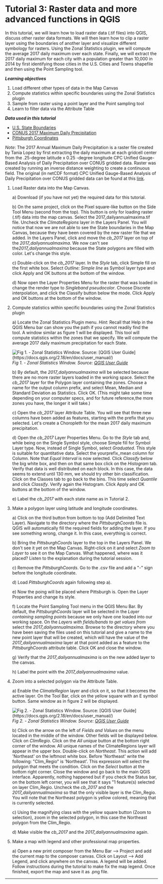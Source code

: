 # Tutorial 3: Raster data and more advanced functions in QGIS

In this tutorial, we will learn how to load raster data (.tif files) into QGIS, discuss other raster data formats. We will then learn how to clip a raster layer using the boundaries of another layer and visualize different symbology for rasters. Using the Zonal Statistics plugin, we will compute the average 2017 daily maximum over each state. Finally, we will extract the 2017 daily maximum for each city with a population greater than 10,000 in 2014 by first identifying those cities in the U.S. Cities and Towns shapefile and then using the Point Sampling tool.

**_Learning objectives_**

1. Load different other types of data in the Map Canvas
2. Compute statistics within specific boundaries using the Zonal Statistics plugin
3. Sample from raster using a point layer and the Point sampling tool
4. Learn to filter data via the Attribute Table

**_Data used in this tutorial_**
* [U.S. State Boundaries](https://www.census.gov/geo/maps-data/data/cbf/cbf_state.html)
* [CONUS 2017 Maximum Daily Precipitation](docs/data/2017_dailyannualmaxima.tif)
* [Pittsburgh Coordinates](docs/data/PittsburghCoords.csv)

*Note*: The 2017 Annual Maximum Daily Precipitation is a raster file created by Tania Lopez by first extracting the daily maximum at each gridcell center from the .25-degree latitude x 0.25 -degree longitude CPC Unified Gauge-Based Analysis of Daily Precipitation over CONUS gridded data. Raster was created by running an inverse distance weighting to create a continuous field. The original (in netCDF format) CPC Unified Gauge-Based Analysis of Daily Precipitation over CONUS gridded data can be found at this [link](https://www.esrl.noaa.gov/psd/data/gridded/data.unified.daily.conus.html).

1. Load Raster data into the Map Canvas.

    a) Download (if you have not yet) the required data for this tutorial.

    b) On the same project, click on the Pixel square-like button on the Side Tool Menu (second from the top). This button is only for loading raster (.tif) data into the map canvas. Select the 2017_dailyannualmaxima.tif file. Uncheck the _ClimateRegions_ layer in the Layers Panel. You will notice that now we are not able to see the State boundaries in the Map Canvas, because they have been covered by the new raster file that we added. In the Layers Panel, click and move the *cb_2017* layer on top of the *2017_dailyannualmaxima*. We now can't see the*2017_dailyannualmaxima* because the State polygons are filled with color. Let's change this style.

    c) Double-click on the *cb_2017* layer. In the _Style_ tab, click Simple fill on the first white box. Select _Outline: Simple line_ as Symbol layer type and click Apply and OK buttons at the bottom of the window.

    d) Now open the Layer Properties Menu for the raster that was loaded in  change the render type to _Singleband pseudocolor_. Choose Discrete interpolation, and click the Classify button below the mode. Click Apply and OK buttons at the bottom of the window.

2. Compute statistics within specific boundaries using the Zonal Statistics plugin

    a) Locate the Zonal Statistics Plugin menu. _Hint:_ Recall that Help in the QGIS Menu bar can show you the path if you cannot readily find the tool. A window similar as figure 1 will be displayed. This tool will compute statistics within the zones that we specify. We will compute the average 2017 daily maximum precipitation for each State.


    ![Fig 1. - Zonal Statistics Window. Source: [QGIS User Guide] (https://docs.qgis.org/2.18/en/docs/user_manual/)](https://www.qgis.org/tr/_images/d86b8eb8a72d26a0fcb0bf043c9189e14a4ae125.png)
    _Fig 1. - Zonal Statistics Window. Source: [QGIS User Guide](https://docs.qgis.org/2.18/en/docs/user_manual/)_

    b) By default, the *2017_dailyannualmaxima* will be selected because there are no more raster layers loaded in the working space. Select the *cb_2017* layer for the Polygon layer containing the zones. Choose a name for the output column prefix, and select Mean, Median and Standard Deviation as Statistics. Click OK. (This might take some time depending on your computer specs, and for future reference,the more zones you have, the longer it will take.)

    c) Open the *cb_2017* layer Attribute Table. You will see that three new columns have been added as features, starting with the prefix that you selected. Let's create a Choropleth for the mean 2017 daily maximum precipitation.

    d) Open the *cb_2017* Layer Properties Menu. Go to the _Style_ tab and, while being on the Single Symbol style, choose Simple fill for Symbol Layer type. Now, instead of Single Symbol, select _Graduated_. This style is suitable for quantitative data. Select the yourprefix_mean column for Column. Note that _Equal Interval_ is now selected. Click _Classify_ below the big white box, and then on that same box click on the _Histogram_ tab. Verify that data is well distributed on each block. In this case, the data seems to extend until 130 mm, we should try other bin classification. Click on the Classes tab to go back to the bins. This time select _Quantile_ and click _Classify_. Verify again the Histogram. Click Apply and OK buttons at the bottom of the window.

    e) Label the *cb_2017* with each state name as in Tutorial 2.

3. Make a polygon layer using latitude and longitude coordinates.

    a) Click on the third button from bottom to top (Add Delimited Text Layer). Navigate to the directory where the _PittsburghCoords_ file is. QGIS will automatically fill the required fields for adding the layer. If you see something wrong, change it. In this case, everything is correct.

    b) Bring the _PittsburghCoords_ layer to the top in the Layers Panel. We don't see it yet on the Map Canvas. Right-click on it and select _Zoom to Layer_ to see it on the Map Canvas. What happened, where was it placed? Listen to the explanation during the tutorial session.

    c) Remove the _PittsburghCoords_. Go to the .csv file and add a "-" sign before the longitude coordinate.

    d) Load _PittsburghCoords_ again following step a).

    e) Now the poing will be placed where Pittsburgh is. Open the Layer Properties and change its style.

    f) Locate the Point Sampling Tool menu in the QGIS Menu Bar. By default, the _PittsburghCoords_ layer will be selected in the _Layer containing sampling points_ because we only have one loaded into our working space. On the _Layers with fields/bands to get values from_ select the *2017_dailyannualmaxima*. Browse to the directory where you have been saving the files used on this tutorial and give a name to the new point layer that will be created, which will have the value of the *2017_dailyannualmaxima* layer at that point added as a feature to the _PittsburghCoords_ attribute table. Click OK and close the window.

    g) Verify that the *2017_dailyannualmaxima* is on the new added layer to the canvas.

    h) Label the point with the *2017_dailyannualmaxima* value.


4. Zoom into a selected polygon via the Attribute Table.

    a) Enable the _ClimateRegion_ layer and click on it, so that it becomes the active layer. On the Tool Bar, click on the yellow square with an E symbol button. Same window as in figure 2 will be displayed.

    ![Fig 2. - Zonal Statistics Window. Source: [QGIS User Guide] (https://docs.qgis.org/2.18/en/docs/user_manual/)](https://docs.qgis.org/2.18/en/_images/function_list.png)
    _Fig 2. - Zonal Statistics Window. Source: [QGIS User Guide](https://docs.qgis.org/2.18/en/docs/user_manual/)_

    b) Click on the arrow on the left of _Fields and Values_ on the menu located in the middle of the window. Other fields will be displayed below. Click on _ClimRegio_. Click on the _All unique_ button at the bottom right corner of the window. All unique names of the ClimateRegions layer will appear in the upper box. Double-click on _Northeast_. This action will add 'Northeast' on the leftmost white box. Before 'Northeast' write the following: "Clim_Regio" is 'Northeast'. This expression will select the polygon that meets the condition. Click on the _Select_ button at the bottom right corner. Close the window and go back to the main QGIS interface. Apparently, nothing happened but if you check the Status bar, on the bottom left corner, you will see that it says "1 feature(s) selected on layer Clim_Regio. Uncheck the *cb_2017* and the *2017_dailyannualmaxima* so that the only visible layer is the Clim_Regio. You will note that the Northeast polygon is yellow colored, meaning that is currently selected.

    c) Using the magnifying class with the yellow square button (Zoom to selection), zoom in the selected polygon, in this case the Northeast polygon from the Clim_Regio.

    d) Make visible the *cb_2017* and the *2017_dailyannualmaxima* again.

5. Make a map with legend and other professional map properties.

    a) Open a new print composer from the Menu Bar --> Project and add the current map to the composer canvas. Click on Layout --> Add Legend, and click anywhere on the canvas. A legend will be added. Follow instructions during the tutorial to make fix the map legend. Once finished, export the map and save it as .png file.

---

